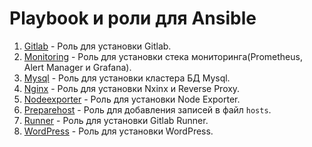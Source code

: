 # Playbook и роли для Ansible
1. [Gitlab](/roles/gitlab/README.md) - Роль для установки Gitlab.
2. [Monitoring](/roles/monitoring/README.md) - Роль для установки стека мониторинга(Prometheus, Alert Manager и Grafana).
3. [Mysql](/roles/mysql/README.md) - Роль для установки кластера БД Mysql.
4. [Nginx](/roles/nginx/README.md) - Роль для установки Nxinx и Reverse Proxy.
5. [Nodeexporter](/roles/nodeexporter/README.md) - Роль для установки Node Exporter.
6. [Preparehost](/roles/preparehost/README.md) - Роль для добавления записей в файл `hosts`.
7. [Runner](/roles/runner/README.md) - Роль для установки Gitlab Runner.
8. [WordPress](/roles/wordpress/README.md) - Роль для установки WordPress.